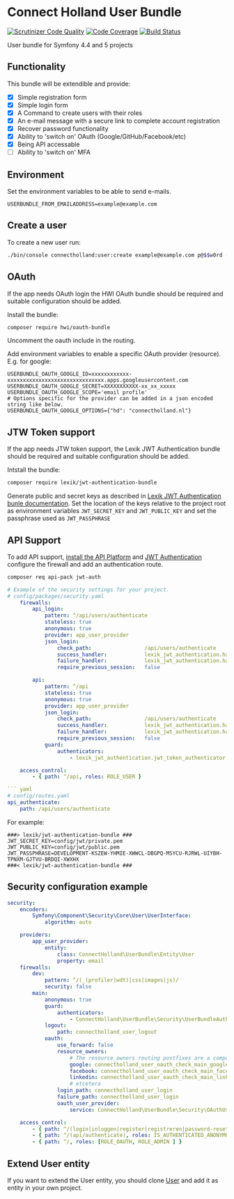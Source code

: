 # Connect Holland User Bundle

[![Scrutinizer Code Quality](https://scrutinizer-ci.com/g/ConnectHolland/user-bundle/badges/quality-score.png?b=master)](https://scrutinizer-ci.com/g/ConnectHolland/user-bundle/?branch=master)
[![Code Coverage](https://scrutinizer-ci.com/g/ConnectHolland/user-bundle/badges/coverage.png?b=master)](https://scrutinizer-ci.com/g/ConnectHolland/user-bundle/?branch=master)
[![Build Status](https://scrutinizer-ci.com/g/ConnectHolland/user-bundle/badges/build.png?b=master)](https://scrutinizer-ci.com/g/ConnectHolland/user-bundle/build-status/master)

User bundle for Symfony 4.4 and 5 projects

## Functionality

This bundle will be extendible and provide:

- [x] Simple registration form
- [x] Simple login form
- [x] A Command to create users with their roles
- [x] An e-mail message with a secure link to complete account registration
- [x] Recover password functionality
- [x] Ability to 'switch on' OAuth (Google/GitHub/Facebook/etc)
- [x] Being API accessable
- [ ] Ability to 'switch on' MFA

## Environment

Set the environment variables to be able to send e-mails.

```dotenv
USERBUNDLE_FROM_EMAILADDRESS=example@example.com
```

## Create a user

To create a new user run:

```bash
./bin/console connectholland:user:create example@example.com p@$$w0rd --role=ROLE_USER
```

## OAuth

If the app needs OAuth login the HWI OAuth bundle should be required and suitable configuration should be added.

Install the bundle:
```bash
composer require hwi/oauth-bundle 
```

Uncomment the oauth include in the routing.

Add environment variables to enable a specific OAuth provider (resource). E.g. for google:
```dotenv
USERBUNDLE_OAUTH_GOOGLE_ID=xxxxxxxxxxxx-xxxxxxxxxxxxxxxxxxxxxxxxxxxxxxx.apps.googleusercontent.com
USERBUNDLE_OAUTH_GOOGLE_SECRET=XXXXXXXXXXX-xx_xx_xxxxx
USERBUNDLE_OAUTH_GOOGLE_SCOPE='email profile'
# Options specific for the provider can be added in a json encoded string like below.
USERBUNDLE_OAUTH_GOOGLE_OPTIONS={"hd": "connectholland.nl"}
```

## JTW Token support

If the app needs JTW token support, the Lexik JWT Authentication bundle should be required and suitable configuration should be added.

Intstall the bundle:
``` bash
composer require lexik/jwt-authentication-bundle
```

Generate public and secret keys as described in [Lexik JWT Authentication bunle documentation](https://github.com/lexik/LexikJWTAuthenticationBundle/blob/master/Resources/doc/index.md#installation).
Set the location of the keys relative to the project root as environment variables `JWT_SECRET_KEY` and `JWT_PUBLIC_KEY` and set the passphrase used as `JWT_PASSPHRASE`

## API Support

To add API support, [install the API Platform](https://api-platform.com/docs/core/getting-started/) and [JWT Authentication](https://api-platform.com/docs/core/jwt/#jwt-authentication) configure the firewall and add an authentication route.

``` bash
composer req api-pack jwt-auth
```

``` yaml
# Example of the security settings for your project.
# config/packages/security.yaml
    firewalls:
        api_login:
            pattern: ^/api/users/authenticate
            stateless: true
            anonymous: true
            provider: app_user_provider
            json_login:
                check_path:                 /api/users/authenticate
                success_handler:            lexik_jwt_authentication.handler.authentication_success
                failure_handler:            lexik_jwt_authentication.handler.authentication_failure
                require_previous_session:   false

        api:
            pattern: ^/api
            stateless: true
            anonymous: true
            provider: app_user_provider
            json_login:
                check_path:                 /api/users/authenticate
                success_handler:            lexik_jwt_authentication.handler.authentication_success
                failure_handler:            lexik_jwt_authentication.handler.authentication_failure
                require_previous_session:   false
            guard:
                authenticators:
                    - lexik_jwt_authentication.jwt_token_authenticator

    access_control:
        - { path: ^/api, roles: ROLE_USER }

``` yaml
# config/routes.yaml
api_authenticate:
    path: /api/users/authenticate
```

For example:
```dotenv
###> lexik/jwt-authentication-bundle ###
JWT_SECRET_KEY=config/jwt/private.pem
JWT_PUBLIC_KEY=config/jwt/public.pem
JWT_PASSPHRASE=DEVELOPMENT-KSZEW-YHMIE-XWWCL-DBGPQ-MSYCU-RJRWL-UIYBH-TPNXM-GJTVU-BRDQI-XWXHX
###< lexik/jwt-authentication-bundle ###
```

## Security configuration example

```yaml
security:
    encoders:
        Symfony\Component\Security\Core\User\UserInterface:
            algorithm: auto

    providers:
        app_user_provider:
            entity:
                class: ConnectHolland\UserBundle\Entity\User
                property: email
    firewalls:
        dev:
            pattern: ^/(_(profiler|wdt)|css|images|js)/
            security: false
        main:
            anonymous: true
            guard:
                authenticators:
                    - ConnectHolland\UserBundle\Security\UserBundleAuthenticator
            logout:
                path: connectholland_user_logout
            oauth:
                use_forward: false
                resource_owners:
                    # The resource_owners routing postfixes are a composition of the firewall name and the resource name
                    google: connectholland_user_oauth_check_main_google
                    facebook: connectholland_user_oauth_check_main_facebook
                    linkedin: connectholland_user_oauth_check_main_linkedin
                    # etcetera
                login_path: connectholland_user_login
                failure_path: connectholland_user_login
                oauth_user_provider:
                    service: ConnectHolland\UserBundle\Security\OAuthUserProvider

    access_control:
        - { path: ^/(login|inloggen|register|registreren|password-reset|wachtwoord-vergeten), roles: IS_AUTHENTICATED_ANONYMOUSLY }
        - { path: ^/(api/authenticate), roles: IS_AUTHENTICATED_ANONYMOUSLY }
        - { path: ^/, roles: [ROLE_OAUTH, ROLE_ADMIN ] }
```

## Extend User entity

If you want to extend the User entity, you should clone [User](https://github.com/ConnectHolland/user-bundle/blob/master/src/Entity/User.php) and add it as entity in your own project.
